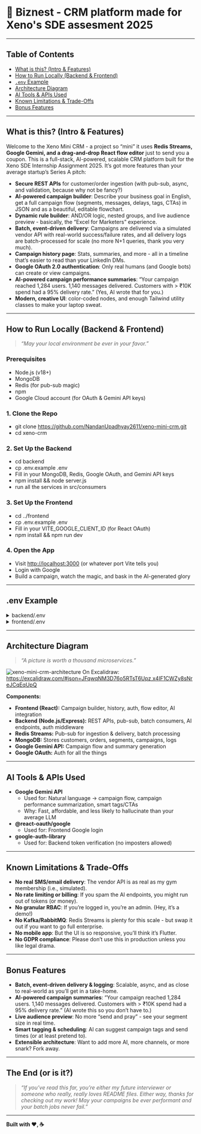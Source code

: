 # 🚀 Biznest - CRM platform made for Xeno's SDE assesment 2025

---

## Table of Contents

- [What is this? (Intro & Features)](#what-is-this-intro--features)
- [How to Run Locally (Backend & Frontend)](#how-to-run-locally-backend--frontend)
- [`.env` Example](#env-example)
- [Architecture Diagram](#architecture-diagram)
- [AI Tools & APIs Used](#ai-tools--apis-used)
- [Known Limitations & Trade-Offs](#known-limitations--trade-offs)
- [Bonus Features](#bonus-features)

---

## What is this? (Intro & Features)

Welcome to the Xeno Mini CRM - a project so “mini” it uses **Redis Streams, Google Gemini, and a drag-and-drop React flow editor** just to send you a coupon. This is a full-stack, AI-powered, scalable CRM platform built for the Xeno SDE Internship Assignment 2025. It’s got more features than your average startup’s Series A pitch:

- **Secure REST APIs** for customer/order ingestion (with pub-sub, async, and validation, because why not be fancy?)
- **AI-powered campaign builder**: Describe your business goal in English, get a full campaign flow (segments, messages, delays, tags, CTAs) in JSON and as a beautiful, editable flowchart.
- **Dynamic rule builder**: AND/OR logic, nested groups, and live audience preview - basically, the “Excel for Marketers” experience.
- **Batch, event-driven delivery**: Campaigns are delivered via a simulated vendor API with real-world success/failure rates, and all delivery logs are batch-processed for scale (no more N+1 queries, thank you very much).
- **Campaign history page**: Stats, summaries, and more - all in a timeline that’s easier to read than your LinkedIn DMs.
- **Google OAuth 2.0 authentication**: Only real humans (and Google bots) can create or view campaigns.
- **AI-powered campaign performance summaries**: “Your campaign reached 1,284 users. 1,140 messages delivered. Customers with > ₹10K spend had a 95% delivery rate.” (Yes, AI wrote that for you.)
- **Modern, creative UI**: color-coded nodes, and enough Tailwind utility classes to make your laptop sweat.

---

## How to Run Locally (Backend & Frontend)

> _“May your local environment be ever in your favor.”_

### Prerequisites

- Node.js (v18+)
- MongoDB
- Redis (for pub-sub magic)
- npm 
- Google Cloud account (for OAuth & Gemini API keys)

### 1. Clone the Repo

- git clone https://github.com/NandanUpadhyay2611/xeno-mini-crm.git
- cd xeno-crm

### 2. Set Up the Backend

- cd backend
- cp .env.example .env
- Fill in your MongoDB, Redis, Google OAuth, and Gemini API keys
- npm install && node server.js
- run all the services in src/consumers

### 3. Set Up the Frontend

- cd ../frontend
- cp .env.example .env
- Fill in your VITE_GOOGLE_CLIENT_ID (for React OAuth)
- npm install && npm run dev


### 4. Open the App

- Visit [http://localhost:3000](http://localhost:5173) (or whatever port Vite tells you)
- Login with Google
- Build a campaign, watch the magic, and bask in the AI-generated glory

---

## .env Example

<details>
<summary>backend/.env</summary>
- MONGODB_URI=your-mongodb-url
- REDIS_URL=redis://localhost:6379
- GOOGLE_CLIENT_ID=your-google-oauth-client-id.apps.googleusercontent.com
- GEMINI_API_KEY=your-gemini-api-key
- PORT=3000

</details>

<details>
<summary>frontend/.env</summary>

- VITE_GOOGLE_CLIENT_ID=your-google-oauth-client-id.apps.googleusercontent.com

</details>

---

## Architecture Diagram

> _“A picture is worth a thousand microservices.”_

![xeno-mini-crm-architecture](https://github.com/user-attachments/assets/9e8023c7-a237-4ad9-be56-141e24ee93f0)
On Excalidraw: https://excalidraw.com/#json=JFqwqNM3D76o5RTsT6Upz,x4IF1CWZy8sNreJCqEqUpQ


**Components:**
- **Frontend (React):** Campaign builder, history, auth, flow editor, AI integration
- **Backend (Node.js/Express):** REST APIs, pub-sub, batch consumers, AI endpoints, auth middleware
- **Redis Streams:** Pub-sub for ingestion & delivery, batch processing
- **MongoDB:** Stores customers, orders, segments, campaigns, logs
- **Google Gemini API:** Campaign flow and summary generation
- **Google OAuth:** Auth for all the things

---

## AI Tools & APIs Used

- **Google Gemini API**  
  - Used for: Natural language → campaign flow, campaign performance summarization, smart tags/CTAs
  - Why: Fast, affordable, and less likely to hallucinate than your average LLM
- **@react-oauth/google**  
  - Used for: Frontend Google login
- **google-auth-library**  
  - Used for: Backend token verification (no imposters allowed)

---


## Known Limitations & Trade-Offs

- **No real SMS/email delivery**: The vendor API is as real as my gym membership (i.e., simulated).
- **No rate limiting or billing**: If you spam the AI endpoints, you might run out of tokens (or money).
- **No granular RBAC**: If you’re logged in, you’re an admin. (Hey, it’s a demo!)
- **No Kafka/RabbitMQ**: Redis Streams is plenty for this scale - but swap it out if you want to go full enterprise.
- **No mobile app**: But the UI is so responsive, you’ll think it’s Flutter.
- **No GDPR compliance**: Please don’t use this in production unless you like legal drama.

---

## Bonus Features

- **Batch, event-driven delivery & logging**: Scalable, async, and as close to real-world as you’ll get in a take-home.
- **AI-powered campaign summaries**: “Your campaign reached 1,284 users. 1,140 messages delivered. Customers with > ₹10K spend had a 95% delivery rate.” (AI wrote this so you don’t have to.)
- **Live audience preview**: No more “send and pray” - see your segment size in real time.
- **Smart tagging & scheduling**: AI can suggest campaign tags and send times (or at least pretend to).
- **Extensible architecture**: Want to add more AI, more channels, or more snark? Fork away.

---

## The End (or is it?)

> _“If you’ve read this far, you’re either my future interviewer or someone who really, really loves README files. Either way, thanks for checking out my work! May your campaigns be ever performant and your batch jobs never fail.”_

---

**Built with ❤️, ☕**




